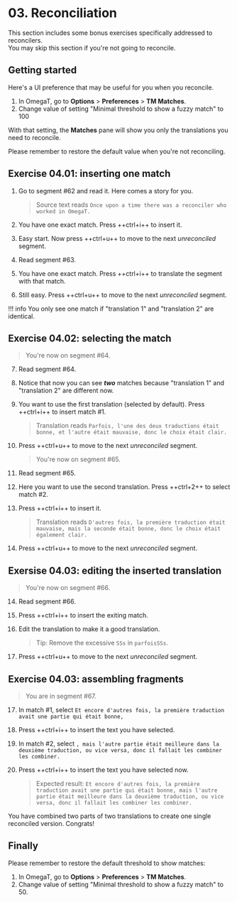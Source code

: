 # 03. Reconciliation

This section includes some bonus exercises specifically addressed to reconcilers.  
You may skip this section if you're not going to reconcile.

## Getting started

Here's a UI preference that may be useful for you when you reconcile.

1. In OmegaT, go to **Options** > **Preferences** > **TM Matches**.
2. Change value of setting "Minimal threshold to show a fuzzy match" to 100

With that setting, the **Matches** pane will show you only the translations you need to reconcile. 

Please remember to restore the default value when you're not reconciling.

## Exercise 04.01: inserting one match

1. Go to segment #62 and read it. Here comes a story for you.

	> Source text reads `Once upon a time there was a reconciler who worked in OmegaT.`

2. You have one exact match. Press ++ctrl+i++ to insert it.
3. Easy start. Now press ++ctrl+u++ to move to the next _unreconciled_ segment.
4. Read segment #63.
5. You have one exact match. Press ++ctrl+i++ to translate the segment with that match.
6. Still easy. Press ++ctrl+u++ to move to the next _unreconciled_ segment.

!!! info
	You only see one match if "translation 1" and "translation 2" are identical.

<!-- add info above to the guides @todo -->

## Exercise 04.02: selecting the match

> You're now on segment #64.

7. Read segment #64.
8. Notice that now you can see **_two_** matches because "translation 1" and "translation 2" are different now.
9. You want to use the first translation (selected by default). Press ++ctrl+i++ to insert match #1.

	> Translation reads `Parfois, l'une des deux traductions était bonne, et l'autre était mauvaise, donc le choix était clair.`

10. Press ++ctrl+u++ to move to the next _unreconciled_ segment.

	> You're now on segment #65. 
11. Read segment #65.
11. Here you want to use the second translation. Press ++ctrl+2++ to select match #2. 
12. Press ++ctrl+i++ to insert it.

	> Translation reads `D'autres fois, la première traduction était mauvaise, mais la seconde était bonne, donc le choix était également clair.`

13. Press ++ctrl+u++ to move to the next _unreconciled_ segment.

## Exersise 04.03: editing the inserted translation

> You're now on segment #66.

14. Read segment #66.
14. Press ++ctrl+i++ to insert the exiting match.
15. Edit the translation to make it a good translation.

	> Tip: Remove the excessive `SSs` in `parfoisSSs`.

16. Press ++ctrl+u++ to move to the next _unreconciled_ segment.

## Exercise 04.03: assembling fragments

> You are in segment #67.

17. In match #1, select `Et encore d'autres fois, la première traduction avait une partie qui était bonne, `
18. Press ++ctrl+i++ to insert the text you have selected.
19. In match #2, select `, mais l'autre partie était meilleure dans la deuxième traduction, ou vice versa, donc il fallait les combiner les combiner.`
20. Press ++ctrl+i++ to insert the text you have selected now.

	> Expected result: `Et encore d'autres fois, la première traduction avait une partie qui était bonne, mais l'autre partie était meilleure dans la deuxième traduction, ou vice versa, donc il fallait les combiner les combiner.`

You have combined two parts of two translations to create one single reconciled version. Congrats!

## Finally

Please remember to restore the default threshold to show matches:

1. In OmegaT, go to **Options** > **Preferences** > **TM Matches**.
2. Change value of setting "Minimal threshold to show a fuzzy match" to 50.

